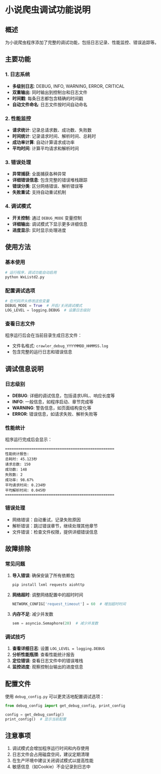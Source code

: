 # 小说爬虫调试功能说明

## 概述
为小说爬虫程序添加了完整的调试功能，包括日志记录、性能监控、错误追踪等。

## 主要功能

### 1. 日志系统
- **多级别日志**: DEBUG, INFO, WARNING, ERROR, CRITICAL
- **双重输出**: 同时输出到控制台和日志文件
- **时间戳**: 每条日志都包含精确的时间戳
- **自动文件命名**: 日志文件按时间自动命名

### 2. 性能监控
- **请求统计**: 记录总请求数、成功数、失败数
- **时间统计**: 记录请求时间、解析时间、总耗时
- **成功率计算**: 自动计算请求成功率
- **平均时间**: 计算平均请求和解析时间

### 3. 错误处理
- **异常捕获**: 全面捕获各种异常
- **详细错误信息**: 包含完整的错误堆栈跟踪
- **错误分类**: 区分网络错误、解析错误等
- **失败重试**: 支持自动重试机制

### 4. 调试模式
- **开关控制**: 通过 `DEBUG_MODE` 变量控制
- **详细输出**: 调试模式下显示更多详细信息
- **进度显示**: 实时显示处理进度

## 使用方法

### 基本使用
```python
# 运行程序，调试功能自动启用
python WxListd2.py
```

### 配置调试选项
```python
# 在代码开头修改这些变量
DEBUG_MODE = True  # 开启/关闭调试模式
LOG_LEVEL = logging.DEBUG  # 设置日志级别
```

### 查看日志文件
程序运行后会在当前目录生成日志文件：
- 文件名格式: `crawler_debug_YYYYMMDD_HHMMSS.log`
- 包含完整的运行日志和错误信息

## 调试信息说明

### 日志级别
- **DEBUG**: 详细的调试信息，包括请求URL、响应长度等
- **INFO**: 一般信息，如程序启动、章节完成等
- **WARNING**: 警告信息，如页面结构变化等
- **ERROR**: 错误信息，如请求失败、解析失败等

### 性能统计
程序运行完成后会显示：
```
==================================================
性能统计报告:
总耗时: 45.123秒
请求总数: 150
成功数: 148
失败数: 2
成功率: 98.67%
平均请求时间: 0.234秒
平均解析时间: 0.045秒
==================================================
```

### 错误处理
- 网络错误：自动重试，记录失败原因
- 解析错误：跳过错误章节，继续处理其他章节
- 文件错误：检查文件权限，提供详细错误信息

## 故障排除

### 常见问题
1. **导入错误**: 确保安装了所有依赖包
   ```bash
   pip install lxml requests aiohttp
   ```

2. **网络超时**: 调整网络配置中的超时时间
   ```python
   NETWORK_CONFIG['request_timeout'] = 60  # 增加超时时间
   ```

3. **内存不足**: 减少并发数
   ```python
   sem = asyncio.Semaphore(20)  # 减少并发数
   ```

### 调试技巧
1. **查看详细日志**: 设置 `LOG_LEVEL = logging.DEBUG`
2. **分析性能瓶颈**: 查看性能统计报告
3. **定位错误**: 查看日志文件中的错误堆栈
4. **监控进度**: 观察控制台输出的进度信息

## 配置文件
使用 `debug_config.py` 可以更灵活地配置调试选项：
```python
from debug_config import get_debug_config, print_config

config = get_debug_config()
print_config()  # 显示当前配置
```

## 注意事项
1. 调试模式会增加程序运行时间和内存使用
2. 日志文件会占用磁盘空间，建议定期清理
3. 在生产环境中建议关闭调试模式以提高性能
4. 敏感信息（如Cookie）不会记录到日志中
